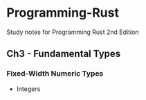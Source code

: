 # Programming-Rust

Study notes for Programming Rust 2nd Edition

## Ch3 - Fundamental Types

### Fixed-Width Numeric Types

* Integers
